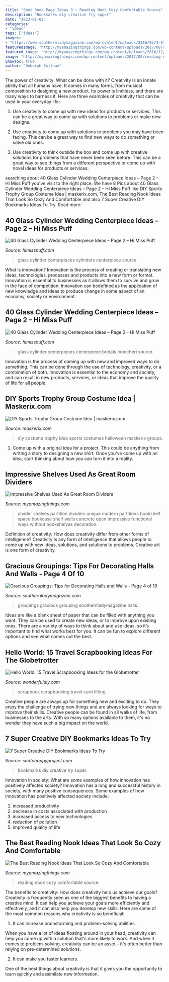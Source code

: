 ```yaml
---
title: "Shot Book Page Ideas 3 ~ Reading Nook Cozy Comfortable Source"
description: "Bookmarks diy creative try super"
date: "2023-01-02"
categories:
- "ideas"
tags: ["ideas"]
images:
- "https://www.southernladymagazine.com/wp-content/uploads/2016/05/4-Style-and-Symmetry-MayResid109JOH-hz.jpg"
featuredImage: "http://myamazingthings.com/wp-content/uploads/2017/08/reading-nook-5.jpg"
featured_image: "http://myamazingthings.com/wp-content/uploads/2016/12/How-To-Choose-Bookshelf-For-Living-Room-Divider.jpg"
image: "http://myamazingthings.com/wp-content/uploads/2017/08/reading-nook-5.jpg"
ShowToc: true
author: "Deborah Smitham"
---
```



The power of creativity: What can be done with it?
Creativity is an innate ability that all humans have. It comes in many forms, from musical composition to designing a new product. Its power is limitless, and there are many ways to harness it. Here are three examples of creativity that can be used in your everyday life:
1. Use creativity to come up with new ideas for products or services. This can be a great way to come up with solutions to problems or make new designs.

2. Use creativity to come up with solutions to problems you may have been facing. This can be a great way to find new ways to do something or solve old ones.

3. Use creativity to think outside the box and come up with creative solutions for problems that have never been seen before. This can be a great way to see things from a different perspective or come up with novel ideas for products or services.

	

		
searching about 40 Glass Cylinder Wedding Centerpiece Ideas – Page 2 – Hi Miss Puff you've visit to the right place. We have 8 Pics about 40 Glass Cylinder Wedding Centerpiece Ideas – Page 2 – Hi Miss Puff like DIY Sports Trophy Group Costume Idea | maskerix.com, The Best Reading Nook Ideas That Look So Cozy And Comfortable and also 7 Super Creative DIY Bookmarks Ideas To Try. Read more:
		
    
## 40 Glass Cylinder Wedding Centerpiece Ideas – Page 2 – Hi Miss Puff

<img loading=lazy src="https://www.himisspuff.com/wp-content/uploads/2017/09/Glass-Cylinders-Wedding-Centerpieces-8.jpg" onerror="this.onerror=null;this.src='https://tse3.mm.bing.net/th?id=OIP.Fmib2g5uWzU8CPZ-HZI7FgHaLH&amp;pid=15.1';" alt="40 Glass Cylinder Wedding Centerpiece Ideas – Page 2 – Hi Miss Puff">

_Source: himisspuff.com_

>glass cylinder centerpieces cylinders centerpiece source. 

	

What is innovation?
Innovation is the process of creating or translating new ideas, technologies, processes and products into a new form or format. Innovation is essential to businesses as it allows them to survive and grow in the face of competition. Innovation can bedefined as the application of new knowledge and ideas to produce change in some aspect of an economy, society or environment.

    
## 40 Glass Cylinder Wedding Centerpiece Ideas – Page 2 – Hi Miss Puff

<img loading=lazy src="https://www.himisspuff.com/wp-content/uploads/2017/09/Glass-Cylinders-Wedding-Centerpieces-11.jpg" onerror="this.onerror=null;this.src='https://tse1.mm.bing.net/th?id=OIP.KyW1dtj6s7n3NHtRhfeUoAHaJ4&amp;pid=15.1';" alt="40 Glass Cylinder Wedding Centerpiece Ideas – Page 2 – Hi Miss Puff">

_Source: himisspuff.com_

>glass cylinder centerpieces centerpiece bridals moncheri source. 

	

Innovation is the process of coming up with new and improved ways to do something. This can be done through the use of technology, creativity, or a combination of both. Innovation is essential to the economy and society, and can result in new products, services, or ideas that improve the quality of life for all people.

    
## DIY Sports Trophy Group Costume Idea | Maskerix.com

<img loading=lazy src="http://www.maskerix.com/wp-content/uploads/2018/08/diy-sports-trophy-halloween-costume-idea.jpg" onerror="this.onerror=null;this.src='https://tse4.mm.bing.net/th?id=OIP.LIVSRMtpQY_m8fVhOh-DYwHaEn&amp;pid=15.1';" alt="DIY Sports Trophy Group Costume Idea | maskerix.com">

_Source: maskerix.com_

>diy costume trophy idea sports costumes halloween maskerix groups. 

	

1. Come up with a original idea for a project. This could be anything from writing a story to designing a new shirt. Once you've come up with an idea, start thinking about how you can turn it into a reality. 

    
## Impressive Shelves Used As Great Room Dividers

<img loading=lazy src="http://myamazingthings.com/wp-content/uploads/2016/12/How-To-Choose-Bookshelf-For-Living-Room-Divider.jpg" onerror="this.onerror=null;this.src='https://tse4.mm.bing.net/th?id=OIP.N3jIIC3Xh6pxbDPkFq9H7QHaFj&amp;pid=15.1';" alt="Impressive Shelves Used As Great Room Dividers">

_Source: myamazingthings.com_

>divider shelves partition dividers unique modern partitions bookshelf space bookcase shelf walls concrete open impressive functional ways without bookshelves decoration. 

	

Definition of creativity: How does creativity differ from other forms of intelligence?
Creativity is any form of intelligence that allows people to come up with new ideas, solutions, and solutions to problems. Creative art is one form of creativity.

    
## Gracious Groupings: Tips For Decorating Halls And Walls - Page 4 Of 10

<img loading=lazy src="https://www.southernladymagazine.com/wp-content/uploads/2016/05/4-Style-and-Symmetry-MayResid109JOH-hz.jpg" onerror="this.onerror=null;this.src='https://tse4.mm.bing.net/th?id=OIP.eiPr2K4WddMy5qTVOe9d3QHaEo&amp;pid=15.1';" alt="Gracious Groupings: Tips for Decorating Halls and Walls - Page 4 of 10">

_Source: southernladymagazine.com_

>groupings gracious grouping southernladymagazine halls. 

	

Ideas are like a blank sheet of paper that can be filled with anything you want. They can be used to create new ideas, or to improve upon existing ones. There are a variety of ways to think about and use ideas, so it’s important to find what works best for you. It can be fun to explore different options and see what comes out the best.

    
## Hello World: 15 Travel Scrapbooking Ideas For The Globetrotter

<img loading=lazy src="https://cdn.wonderfuldiy.com/wp-content/uploads/2017/10/Lifting-card-scrapbook-pages.jpg" onerror="this.onerror=null;this.src='https://tse3.mm.bing.net/th?id=OIP.rnqdfMlxg5RA8CIICB5pBgHaSh&amp;pid=15.1';" alt="Hello World: 15 Travel Scrapbooking Ideas for the Globetrotter">

_Source: wonderfuldiy.com_

>scrapbook scrapbooking travel card lifting. 

	

Creative people are always up for something new and exciting to do. They enjoy the challenge of trying new things and are always looking for ways to improve their skills. Creative people can be found in all walks of life, from businesses to the arts. With so many options available to them, it's no wonder they have such a big impact on the world.

    
## 7 Super Creative DIY Bookmarks Ideas To Try

<img loading=lazy src="https://sadtohappyproject.com/wp-content/uploads/2015/10/Creative-DIY-Bookmarks-Ideas1.jpg" onerror="this.onerror=null;this.src='https://tse2.mm.bing.net/th?id=OIP.19UzCJuKFBJ-jqAYFwvmsgHaSV&amp;pid=15.1';" alt="7 Super Creative DIY Bookmarks Ideas To Try">

_Source: sadtohappyproject.com_

>bookmarks diy creative try super. 

	

Innovation in society: What are some examples of how innovation has positively affected society?
Innovation has a long and successful history in society, with many positive consequences. Some examples of how innovation has positively affected society include: 
1. increased productivity 
2. decrease in costs associated with production 
3. increased access to new technologies 
4. reduction of pollution 
5. improved quality of life 

    
## The Best Reading Nook Ideas That Look So Cozy And Comfortable

<img loading=lazy src="http://myamazingthings.com/wp-content/uploads/2017/08/reading-nook-5.jpg" onerror="this.onerror=null;this.src='https://tse2.mm.bing.net/th?id=OIP.H9MoPAJQ0_y2XDG5VspK_AHaLH&amp;pid=15.1';" alt="The Best Reading Nook Ideas That Look So Cozy And Comfortable">

_Source: myamazingthings.com_

>reading nook cozy comfortable source. 

	

The benefits to creativity: How does creativity help us achieve our goals?
Creativity is frequently seen as one of the biggest benefits to having a creative mind. It can help you achieve your goals more efficiently and effectively, and it can also help you develop new skills. Here are some of the most common reasons why creativity is so beneficial: 
1. It can increase brainstorming and problem-solving abilities.

When you have a lot of ideas floating around in your head, creativity can help you come up with a solution that's more likely to work. And when it comes to problem-solving, creativity can be an asset – it's often better than relying on pre-determined solutions. 

2. It can make you faster learners.

One of the best things about creativity is that it gives you the opportunity to learn quickly and assimilate new information.

